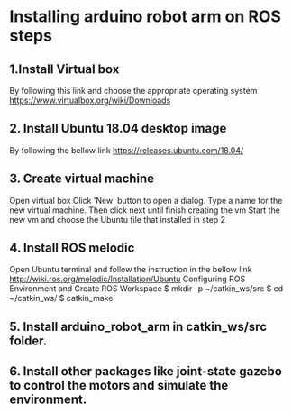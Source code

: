 # Installing arduino robot arm on ROS steps
## 1.Install Virtual box
By following this link and choose the appropriate operating system
https://www.virtualbox.org/wiki/Downloads

## 2. Install Ubuntu 18.04 desktop image
By following the bellow link
https://releases.ubuntu.com/18.04/

## 3. Create virtual machine
Open virtual box
Click 'New' button to open a dialog.
Type a name for the new virtual machine.
Then click next until finish creating the vm
Start the new vm and choose the Ubuntu file that installed in step 2

## 4. Install ROS melodic 
Open Ubuntu terminal and follow the instruction in the bellow link
http://wiki.ros.org/melodic/Installation/Ubuntu
Configuring ROS Environment and Create ROS Workspace
$ mkdir -p ~/catkin_ws/src
$ cd ~/catkin_ws/
$ catkin_make

## 5. Install arduino_robot_arm in catkin_ws/src folder.

## 6. Install other packages like joint-state gazebo to control the motors and simulate the environment.

